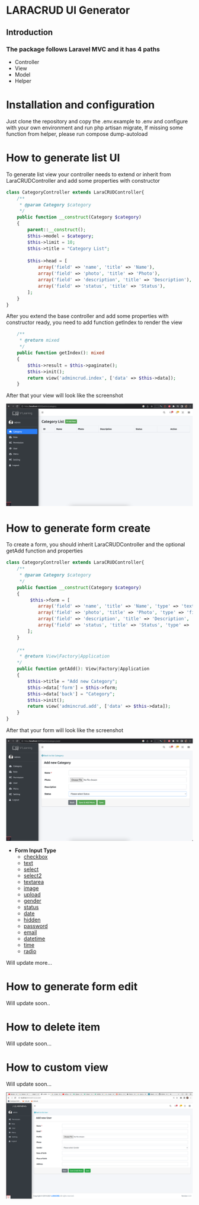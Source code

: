 # LARACRUD UI Generator
## Introduction 
### The package follows Laravel MVC and it has 4 paths
- Controller
- View
- Model
- Helper

# Installation and configuration 
Just clone the repository and copy the .env.example to .env and configure with your own environment and run php artisan migrate, 
If missing some function from helper, please run compose dump-autoload

# How to generate list UI
To generate list view your controller needs to extend or inherit from LaraCRUDController and add some properties with constructor
```php
class CategoryController extends LaraCRUDController{
    /**
     * @param Category $category
     */
    public function __construct(Category $category)
    {
        parent::__construct();
        $this->model = $category;
        $this->limit = 10;
        $this->title = "Category List";

        $this->head = [
            array('field' => 'name', 'title' => 'Name'),
            array('field' => 'photo', 'title' => 'Photo'),
            array('field' => 'description', 'title' => 'Description'),
            array('field' => 'status', 'title' => 'Status'),
        ];
    }
}
```

After you extend the base controller and add some properties with constructor ready, you need to add function getIndex to render the view
```php
    /**
     * @return mixed
     */
    public function getIndex(): mixed
    {
        $this->result = $this->paginate();
        $this->init();
        return view('admincrud.index', ['data' => $this->data]);
    }
```
After that your view will look like the screenshot

![LARACRUD](/public/images/screenshot/list.png?raw=true "LARACRUD")



# How to generate form create
To create a form, you should inherit LaraCRUDController and the optional getAdd function and properties 
```php
class CategoryController extends LaraCRUDController{
    /**
     * @param Category $category
     */
    public function __construct(Category $category)
    {
         $this->form = [
            array('field' => 'name', 'title' => 'Name', 'type' => 'text', 'required' => true, 'validated' => 'required|min:10'),
            array('field' => 'photo', 'title' => 'Photo', 'type' => 'file', 'accept' => 'image/*'),
            array('field' => 'description', 'title' => 'Description', 'type' => 'text'),
            array('field' => 'status', 'title' => 'Status', 'type' => 'status'),
        ];
    }
    
    /**
     * @return View|Factory|Application
    */
    public function getAdd(): View|Factory|Application
    {
        $this->title = "Add new Category";
        $this->data['form'] = $this->form;
        $this->data['back'] = "Category";
        $this->init();
        return view('admincrud.add', ['data' => $this->data]);
    }
}
```

After that your form will look like the screenshot

![LARACRUD](/public/images/screenshot/add.png?raw=true "LARACRUD")

- **Form Input Type**
    - [checkbox](./form-checkbox.md)
    - [text](./form-text.md)
    - [select](./form-text.md)
    - [select2](./form-text.md)
    - [textarea](./form-text.md)
    - [image](./form-text.md)
    - [upload](./form-text.md)
    - [gender](./form-text.md)
    - [status](./form-text.md)
    - [date](./form-text.md)
    - [hidden](./form-text.md)
    - [password](./form-text.md)
    - [email](./form-text.md)
    - [datetime](./form-text.md)
    - [time](./form-text.md)
    - [radio](./form-text.md)

Will update more...

# How to generate form edit 
Will update soon..

# How to delete item
Will update soon...

# How to custom view
Will update soon...



![LARACRUD](/public/images/screenshot/Screenshot.png?raw=true "LARACRUD")
